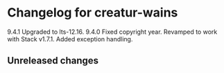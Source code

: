 # Changelog for creatur-wains

9.4.1 Upgraded to lts-12.16.
9.4.0 Fixed copyright year.
      Revamped to work with Stack v1.7.1.
      Added exception handling.

## Unreleased changes
